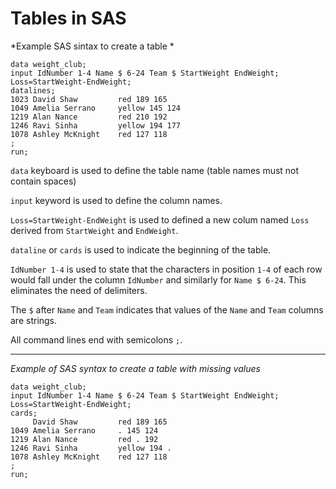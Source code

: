 # Tables in SAS
*Example SAS sintax to create a table *

```sas
data weight_club;
input IdNumber 1-4 Name $ 6-24 Team $ StartWeight EndWeight;
Loss=StartWeight-EndWeight;
datalines;
1023 David Shaw         red 189 165
1049 Amelia Serrano     yellow 145 124
1219 Alan Nance         red 210 192
1246 Ravi Sinha         yellow 194 177
1078 Ashley McKnight    red 127 118
;
run;
```

`data` keyboard is used to define the table name (table names must not contain spaces)

`input` keyword is used to define the column names.

`Loss=StartWeight-EndWeight` is used to defined a new colum named `Loss` derived from `StartWeight` and `EndWeight`.

`dataline` or `cards` is used to indicate the beginning of the table.

`IdNumber 1-4` is used to state that the characters in position `1-4` of each row would fall under the column `IdNumber` and similarly for  `Name $ 6-24`. This eliminates the need of delimiters. 

The `$` after `Name` and `Team` indicates that values of the `Name` and `Team` columns are strings.

All command lines end with semicolons `;`.

----
*Example of SAS syntax to create a table with missing values*

```sas
data weight_club;
input IdNumber 1-4 Name $ 6-24 Team $ StartWeight EndWeight;
Loss=StartWeight-EndWeight;
cards;
     David Shaw         red 189 165
1049 Amelia Serrano     . 145 124
1219 Alan Nance         red . 192
1246 Ravi Sinha         yellow 194 .
1078 Ashley McKnight    red 127 118
;
run;
```